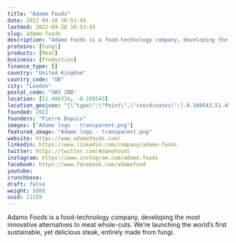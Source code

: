 ```yaml
---
title: "Adamo Foods"
date: 2022-09-28 16:53:43
lastmod: 2022-09-28 16:53:43
slug: adamo-foods
description: "Adamo Foods is a food-technology company, developing the most innovative alternatives to meat whole-cuts. We’re launching the world’s first sustainable, yet delicious steak, entirely made from fungi."
proteins: [Fungi]
products: [Meat]
business: [Production]
finance_type: []
country: "United Kingdom"
country_code: "GB"
city: "London"
postal_code: "SW3 2BB"
location: [51.496334, -0.169543]
location_geojson: "{\"type\":\"Point\",\"coordinates\":[-0.169543,51.496334]}"
founded: 2022
founders: "Pierre Dupuis"
images: ["Adamo logo - transparent.png"]
featured_image: "Adamo logo - transparent.png"
website: https://www.adamofoods.com/
linkedin: https://www.linkedin.com/company/adamo-foods
twitter: https://twitter.com/AdamoFoods
instagram: https://www.instagram.com/adamo.foods
facebook: https://www.facebook.com/adamofood
youtube: 
crunchbase: 
draft: false
weight: 5000
uuid: 11159
---
```

Adamo Foods is a food-technology company, developing the most innovative alternatives to meat whole-cuts. We’re launching the world’s first sustainable, yet delicious steak, entirely made from fungi.
